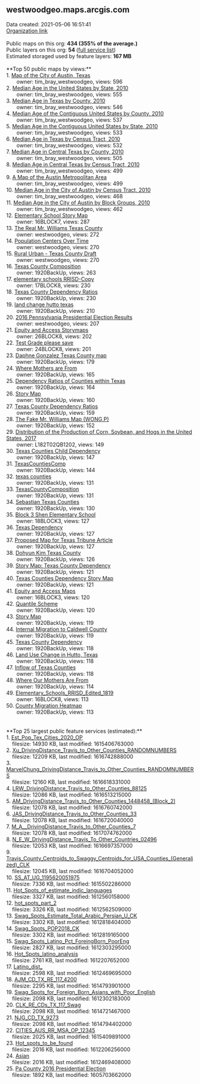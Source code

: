 <h2>westwoodgeo.maps.arcgis.com</h2> Data created: 2021-05-06 16:51:41 <br /><a target='new' href='https://westwoodgeo.maps.arcgis.com'>Organization link</a><br /><br />Public maps on this org: <b>434 (355% of the average.)</b><br />Public layers on this org: <b>54 </b>(<a target='new' href='https://services.arcgis.com/rTk51mBMnuiVtSEI/ArcGIS/rest/services'>full service list</a>)<br />Estimated storaged used by feature layers: <b>167 MB</b><br /><br />**Top 50 public maps by views:**<br />  1. <a target='new' href='https://www.arcgis.com/home/item.html?id=e97735ff45814a079ab5bfb699808392'>Map of the City of Austin, Texas</a> <br />  &nbsp;&nbsp;&nbsp;&nbsp; &nbsp;&nbsp;owner: tim_bray_westwoodgeo, views: 596<br />  2. <a target='new' href='https://www.arcgis.com/home/item.html?id=15bfe951e13b478c9ad64b42f12a5897'>Median Age in the United States by State, 2010</a> <br />  &nbsp;&nbsp;&nbsp;&nbsp; &nbsp;&nbsp;owner: tim_bray_westwoodgeo, views: 555<br />  3. <a target='new' href='https://www.arcgis.com/home/item.html?id=87975f74dab64ec69cfd2cd00638230a'>Median Age in Texas by County, 2010</a> <br />  &nbsp;&nbsp;&nbsp;&nbsp; &nbsp;&nbsp;owner: tim_bray_westwoodgeo, views: 546<br />  4. <a target='new' href='https://www.arcgis.com/home/item.html?id=99d69a9a8cc643e98fc03694eeb64fcc'>Median Age of the Contiguous United States by County, 2010</a> <br />  &nbsp;&nbsp;&nbsp;&nbsp; &nbsp;&nbsp;owner: tim_bray_westwoodgeo, views: 537<br />  5. <a target='new' href='https://www.arcgis.com/home/item.html?id=59c9aa1ab8494aae8b02267d9acea226'>Median Age in the Contiguous United States by State, 2010</a> <br />  &nbsp;&nbsp;&nbsp;&nbsp; &nbsp;&nbsp;owner: tim_bray_westwoodgeo, views: 533<br />  6. <a target='new' href='https://www.arcgis.com/home/item.html?id=af61758efe0b49138243a545551e933b'>Median Age in Texas by Census Tract, 2010</a> <br />  &nbsp;&nbsp;&nbsp;&nbsp; &nbsp;&nbsp;owner: tim_bray_westwoodgeo, views: 532<br />  7. <a target='new' href='https://www.arcgis.com/home/item.html?id=301f308037ce44649426d581fa4abbe0'>Median Age in Central Texas by County, 2010</a> <br />  &nbsp;&nbsp;&nbsp;&nbsp; &nbsp;&nbsp;owner: tim_bray_westwoodgeo, views: 505<br />  8. <a target='new' href='https://www.arcgis.com/home/item.html?id=f0babdf227e048c6a9f72fda8f6cbe6c'>Median Age in Central Texas by Census Tract, 2010</a> <br />  &nbsp;&nbsp;&nbsp;&nbsp; &nbsp;&nbsp;owner: tim_bray_westwoodgeo, views: 499<br />  9. <a target='new' href='https://www.arcgis.com/home/item.html?id=df7a583b02764f1b828f0ed99e68959c'>A Map of the Austin Metropolitan Area</a> <br />  &nbsp;&nbsp;&nbsp;&nbsp; &nbsp;&nbsp;owner: tim_bray_westwoodgeo, views: 499<br />  10. <a target='new' href='https://www.arcgis.com/home/item.html?id=358311786ac44ade883040928881f8e9'>Median Age in the City of Austin by Census Tract, 2010</a> <br />  &nbsp;&nbsp;&nbsp;&nbsp; &nbsp;&nbsp;owner: tim_bray_westwoodgeo, views: 468<br />  11. <a target='new' href='https://www.arcgis.com/home/item.html?id=3ddb9d79e3e74344805b9420d312c5db'>Median Age in the City of Austin by Block Groups, 2010</a> <br />  &nbsp;&nbsp;&nbsp;&nbsp; &nbsp;&nbsp;owner: tim_bray_westwoodgeo, views: 462<br />  12. <a target='new' href='https://www.arcgis.com/home/item.html?id=c8f7ac08c3c04b56bbe3e7f43f08add9'>Elementary School Story Map</a> <br />  &nbsp;&nbsp;&nbsp;&nbsp; &nbsp;&nbsp;owner: 16BLOCK7, views: 287<br />  13. <a target='new' href='https://www.arcgis.com/home/item.html?id=ac55becd2e96414bbb1ef1837480b42f'>The Real Mr. Williams Texas County</a> <br />  &nbsp;&nbsp;&nbsp;&nbsp; &nbsp;&nbsp;owner: westwoodgeo, views: 272<br />  14. <a target='new' href='https://www.arcgis.com/home/item.html?id=18dcd7c54dd84feca0bd7f7c7097c193'>Population Centers Over Time</a> <br />  &nbsp;&nbsp;&nbsp;&nbsp; &nbsp;&nbsp;owner: westwoodgeo, views: 270<br />  15. <a target='new' href='https://www.arcgis.com/home/item.html?id=27da336a769b44d288e2d3d11c105642'>Rural Urban - Texas County Draft</a> <br />  &nbsp;&nbsp;&nbsp;&nbsp; &nbsp;&nbsp;owner: westwoodgeo, views: 270<br />  16. <a target='new' href='https://www.arcgis.com/home/item.html?id=63db42d3fd2f4b6e8e220f19157fb510'>Texas County Composition</a> <br />  &nbsp;&nbsp;&nbsp;&nbsp; &nbsp;&nbsp;owner: 1920BackUp, views: 263<br />  17. <a target='new' href='https://www.arcgis.com/home/item.html?id=22a8539ff53446cf9981a87696288d7b'>elementary schools RRISD-Copy</a> <br />  &nbsp;&nbsp;&nbsp;&nbsp; &nbsp;&nbsp;owner: 17BLOCK8, views: 230<br />  18. <a target='new' href='https://www.arcgis.com/home/item.html?id=71bb1cfe083b4345b0d6fa0ee5816e72'>Texas County Dependency Ratios</a> <br />  &nbsp;&nbsp;&nbsp;&nbsp; &nbsp;&nbsp;owner: 1920BackUp, views: 230<br />  19. <a target='new' href='https://www.arcgis.com/home/item.html?id=50ac179580674aa89c6cac9a2c34f03d'>land change hutto texas</a> <br />  &nbsp;&nbsp;&nbsp;&nbsp; &nbsp;&nbsp;owner: 1920BackUp, views: 210<br />  20. <a target='new' href='https://www.arcgis.com/home/item.html?id=ee4c88e570f4458996ce94d009db8857'>2016 Pennsylvania Presidential Election Results</a> <br />  &nbsp;&nbsp;&nbsp;&nbsp; &nbsp;&nbsp;owner: westwoodgeo, views: 207<br />  21. <a target='new' href='https://www.arcgis.com/home/item.html?id=d367d0729c044297875f9b0ae4cd8167'>Equity and Access Storymaps</a> <br />  &nbsp;&nbsp;&nbsp;&nbsp; &nbsp;&nbsp;owner: 26BLOCK8, views: 202<br />  22. <a target='new' href='https://www.arcgis.com/home/item.html?id=a68fe1cbbae943beb7d80f391b8ebcb0'>Test Grade please save</a> <br />  &nbsp;&nbsp;&nbsp;&nbsp; &nbsp;&nbsp;owner: 24BLOCK8, views: 201<br />  23. <a target='new' href='https://www.arcgis.com/home/item.html?id=6649865c90114d20a2bf9771fe300ba1'>Daphne Gonzalez Texas County map</a> <br />  &nbsp;&nbsp;&nbsp;&nbsp; &nbsp;&nbsp;owner: 1920BackUp, views: 179<br />  24. <a target='new' href='https://www.arcgis.com/home/item.html?id=82f8227428de439681c7f672db3f39c3'>Where Mothers are From</a> <br />  &nbsp;&nbsp;&nbsp;&nbsp; &nbsp;&nbsp;owner: 1920BackUp, views: 165<br />  25. <a target='new' href='https://www.arcgis.com/home/item.html?id=d641c803d785470d95ac6fe2fcb318f2'>Dependency Ratios of Counties within Texas</a> <br />  &nbsp;&nbsp;&nbsp;&nbsp; &nbsp;&nbsp;owner: 1920BackUp, views: 164<br />  26. <a target='new' href='https://www.arcgis.com/home/item.html?id=c64eb1ba6553493eaad8c39ba468a4d8'>Story Map</a> <br />  &nbsp;&nbsp;&nbsp;&nbsp; &nbsp;&nbsp;owner: 1920BackUp, views: 160<br />  27. <a target='new' href='https://www.arcgis.com/home/item.html?id=0ce2c687028842e280e07dbf4dfcf269'>Texas County Dependency Ratios</a> <br />  &nbsp;&nbsp;&nbsp;&nbsp; &nbsp;&nbsp;owner: 1920BackUp, views: 159<br />  28. <a target='new' href='https://www.arcgis.com/home/item.html?id=318b4591ead3428dbb6e2b000b8d55fc'>The Fake Mr. Williams Map (WONG,P)</a> <br />  &nbsp;&nbsp;&nbsp;&nbsp; &nbsp;&nbsp;owner: 1920BackUp, views: 152<br />  29. <a target='new' href='https://www.arcgis.com/home/item.html?id=b224ba315784422e9abd9d5cafaf8fcd'>Distribution of the Production of Corn, Soybean, and Hogs in the United States, 2017</a> <br />  &nbsp;&nbsp;&nbsp;&nbsp; &nbsp;&nbsp;owner: L182T02QB1202, views: 149<br />  30. <a target='new' href='https://www.arcgis.com/home/item.html?id=f92209464eb94fb1a218b9dc83cb934c'>Texas Counties Child Dependency</a> <br />  &nbsp;&nbsp;&nbsp;&nbsp; &nbsp;&nbsp;owner: 1920BackUp, views: 147<br />  31. <a target='new' href='https://www.arcgis.com/home/item.html?id=6095df11ad2b48f999ab74a1260e2c0b'>TexasCountiesComp</a> <br />  &nbsp;&nbsp;&nbsp;&nbsp; &nbsp;&nbsp;owner: 1920BackUp, views: 144<br />  32. <a target='new' href='https://www.arcgis.com/home/item.html?id=5ece5719ffc84b9dbe66e516879fbf6e'>texas counties</a> <br />  &nbsp;&nbsp;&nbsp;&nbsp; &nbsp;&nbsp;owner: 1920BackUp, views: 131<br />  33. <a target='new' href='https://www.arcgis.com/home/item.html?id=309034d015f64688bf3e563c4e624043'>TexasCountyComposition</a> <br />  &nbsp;&nbsp;&nbsp;&nbsp; &nbsp;&nbsp;owner: 1920BackUp, views: 131<br />  34. <a target='new' href='https://www.arcgis.com/home/item.html?id=93a0a7252dd34e80badeb1120ffc1086'>Sebastian Texas Counties</a> <br />  &nbsp;&nbsp;&nbsp;&nbsp; &nbsp;&nbsp;owner: 1920BackUp, views: 130<br />  35. <a target='new' href='https://www.arcgis.com/home/item.html?id=1a0c9e3fb922491b9267185d6b76eefb'>Block 3 Shen Elementary School</a> <br />  &nbsp;&nbsp;&nbsp;&nbsp; &nbsp;&nbsp;owner: 18BLOCK3, views: 127<br />  36. <a target='new' href='https://www.arcgis.com/home/item.html?id=26abe8d0ef2949bbae17a49c8592062b'>Texas Dependency</a> <br />  &nbsp;&nbsp;&nbsp;&nbsp; &nbsp;&nbsp;owner: 1920BackUp, views: 127<br />  37. <a target='new' href='https://www.arcgis.com/home/item.html?id=70920c980a21405a98b249f8a68d3017'>Proposed Map for Texas Tribune Article</a> <br />  &nbsp;&nbsp;&nbsp;&nbsp; &nbsp;&nbsp;owner: 1920BackUp, views: 127<br />  38. <a target='new' href='https://www.arcgis.com/home/item.html?id=807cccf1305247d782452b531b84af73'>Dohyun Kim Texas County</a> <br />  &nbsp;&nbsp;&nbsp;&nbsp; &nbsp;&nbsp;owner: 1920BackUp, views: 126<br />  39. <a target='new' href='https://www.arcgis.com/home/item.html?id=7c25b418221e4109abc9876100df995c'>Story Map: Texas County Dependency</a> <br />  &nbsp;&nbsp;&nbsp;&nbsp; &nbsp;&nbsp;owner: 1920BackUp, views: 121<br />  40. <a target='new' href='https://www.arcgis.com/home/item.html?id=dcc8f9d493ee456ea05a2e3fa82e333c'>Texas Counties Dependency Story Map</a> <br />  &nbsp;&nbsp;&nbsp;&nbsp; &nbsp;&nbsp;owner: 1920BackUp, views: 121<br />  41. <a target='new' href='https://www.arcgis.com/home/item.html?id=e8bd471703364284b92a9c1dcbd814ad'>Equity and Access Maps</a> <br />  &nbsp;&nbsp;&nbsp;&nbsp; &nbsp;&nbsp;owner: 16BLOCK3, views: 120<br />  42. <a target='new' href='https://www.arcgis.com/home/item.html?id=3130f8971fd146ab820f69b17c250242'>Quantile Scheme</a> <br />  &nbsp;&nbsp;&nbsp;&nbsp; &nbsp;&nbsp;owner: 1920BackUp, views: 120<br />  43. <a target='new' href='https://www.arcgis.com/home/item.html?id=6483e2ea18d4432b8528a2d1488eeaf9'>Story Map</a> <br />  &nbsp;&nbsp;&nbsp;&nbsp; &nbsp;&nbsp;owner: 1920BackUp, views: 119<br />  44. <a target='new' href='https://www.arcgis.com/home/item.html?id=59dc6d78853c4b0bbec754ae61b03b90'>Internal Migration to Caldwell County</a> <br />  &nbsp;&nbsp;&nbsp;&nbsp; &nbsp;&nbsp;owner: 1920BackUp, views: 119<br />  45. <a target='new' href='https://www.arcgis.com/home/item.html?id=a203a58b3bef4c09b71f0317a3577538'>Texas County Dependency</a> <br />  &nbsp;&nbsp;&nbsp;&nbsp; &nbsp;&nbsp;owner: 1920BackUp, views: 118<br />  46. <a target='new' href='https://www.arcgis.com/home/item.html?id=9baac4a5ea4c4be5b58ec4daeaf0969c'>Land Use Change in Hutto, Texas</a> <br />  &nbsp;&nbsp;&nbsp;&nbsp; &nbsp;&nbsp;owner: 1920BackUp, views: 118<br />  47. <a target='new' href='https://www.arcgis.com/home/item.html?id=2603727165b947b69edd769a93f8ceab'>Inflow of Texas Counties</a> <br />  &nbsp;&nbsp;&nbsp;&nbsp; &nbsp;&nbsp;owner: 1920BackUp, views: 118<br />  48. <a target='new' href='https://www.arcgis.com/home/item.html?id=6cefb37b50864721844228e4a2d3cc84'>Where Our Mothers Are From</a> <br />  &nbsp;&nbsp;&nbsp;&nbsp; &nbsp;&nbsp;owner: 1920BackUp, views: 114<br />  49. <a target='new' href='https://www.arcgis.com/home/item.html?id=1cf7fd3a4ffa403bb9af6448e5932eee'>Elementary_Schools_RRISD_Edited_1819</a> <br />  &nbsp;&nbsp;&nbsp;&nbsp; &nbsp;&nbsp;owner: 16BLOCK8, views: 113<br />  50. <a target='new' href='https://www.arcgis.com/home/item.html?id=7e8bbff4d946457cbb0e0107c6caee7d'>County Migration Heatmap</a> <br />  &nbsp;&nbsp;&nbsp;&nbsp; &nbsp;&nbsp;owner: 1920BackUp, views: 113<br /><br /><br />**Top 25 largest public feature services (estimated):**<br /> 1. <a target='new' href='https://www.arcgis.com/home/item.html?id=bc1011751b824148bc47fe13b6f0cd22'>Est_Pop_Tex_Cities_2020_OP</a><br /> &nbsp;&nbsp;&nbsp;&nbsp;filesize: 14930 KB, last modified: 1615406763000<br /> 2. <a target='new' href='https://www.arcgis.com/home/item.html?id=b2353bc275b04b4ba310c2c884957cd6'>Xu_DrivingDistance_Travis_to_Other_Counties_RANDOMNUMBERS</a><br /> &nbsp;&nbsp;&nbsp;&nbsp;filesize: 12209 KB, last modified: 1616742888000<br /> 3. <a target='new' href='https://www.arcgis.com/home/item.html?id=ce30e7b780bf435fbdbd425f76eb44b2'>MarvelChung_DrivingDistance_Travis_to_Other_Counties_RANDOMNUMBERS</a><br /> &nbsp;&nbsp;&nbsp;&nbsp;filesize: 12160 KB, last modified: 1616618331000<br /> 4. <a target='new' href='https://www.arcgis.com/home/item.html?id=d01883d36fe64f1493e2cae3f49c954a'>LRW_DrivingDistance_Travis_to_Other_Counties_88125</a><br /> &nbsp;&nbsp;&nbsp;&nbsp;filesize: 12086 KB, last modified: 1616513215000<br /> 5. <a target='new' href='https://www.arcgis.com/home/item.html?id=68471880555e4497a5ff8a99c192e4f7'>AM_DrivingDistance_Travis_to_Other_Counties_1448458_(Block_2)</a><br /> &nbsp;&nbsp;&nbsp;&nbsp;filesize: 12078 KB, last modified: 1616760742000<br /> 6. <a target='new' href='https://www.arcgis.com/home/item.html?id=8635e5acd59348dca383c6ad8aadf761'>JAS_DrivingDistance_Travis_to_Other_Counties_33</a><br /> &nbsp;&nbsp;&nbsp;&nbsp;filesize: 12078 KB, last modified: 1616720040000<br /> 7. <a target='new' href='https://www.arcgis.com/home/item.html?id=8327950543364f2c9a2447b8e2c14e43'>M_A__DrivingDistance_Travis_to_Other_Counties_7</a><br /> &nbsp;&nbsp;&nbsp;&nbsp;filesize: 12078 KB, last modified: 1617074762000<br /> 8. <a target='new' href='https://www.arcgis.com/home/item.html?id=08c7fe4f96974173b49661e2bb4ee342'>N_E_W_DrivingDistance_Travis_To_Other_Countries_02496</a><br /> &nbsp;&nbsp;&nbsp;&nbsp;filesize: 12053 KB, last modified: 1616697357000<br /> 9. <a target='new' href='https://www.arcgis.com/home/item.html?id=88c60289b0644b2fa2815de3fbd3bea9'>Travis_County_Centroids_to_Swaggy_Centroids_for_USA_Counties_(Generalized)_CLK</a><br /> &nbsp;&nbsp;&nbsp;&nbsp;filesize: 12045 KB, last modified: 1616704052000<br /> 10. <a target='new' href='https://www.arcgis.com/home/item.html?id=3591726a3c9d4eb786408bf46a8f72f7'>SS_AT_UG_1195620051975</a><br /> &nbsp;&nbsp;&nbsp;&nbsp;filesize: 7336 KB, last modified: 1615502286000<br /> 11. <a target='new' href='https://www.arcgis.com/home/item.html?id=6a49df31aaac40ae84663f5b87cd689d'>Hot_Spots_of_estimate_indic_languages</a><br /> &nbsp;&nbsp;&nbsp;&nbsp;filesize: 3327 KB, last modified: 1612560158000<br /> 12. <a target='new' href='https://www.arcgis.com/home/item.html?id=385e1c70f68243aa83e83d84dc0258cd'>hot_spots_part_2</a><br /> &nbsp;&nbsp;&nbsp;&nbsp;filesize: 3326 KB, last modified: 1612562509000<br /> 13. <a target='new' href='https://www.arcgis.com/home/item.html?id=a558e3087c6e49bea82528c7aece7cd7'>Swag_Spots_Estimate_Total_Arabic_Persian_U_CK</a><br /> &nbsp;&nbsp;&nbsp;&nbsp;filesize: 3302 KB, last modified: 1612818404000<br /> 14. <a target='new' href='https://www.arcgis.com/home/item.html?id=6e505d89613f4c02b06459f18734fa5c'>Swag_Spots_POP2018_CK</a><br /> &nbsp;&nbsp;&nbsp;&nbsp;filesize: 3302 KB, last modified: 1612819165000<br /> 15. <a target='new' href='https://www.arcgis.com/home/item.html?id=21dee37fd661421baf6f875c0294abd9'>Swag_Spots_Latino_Pct_ForeingBorn_PoorEng</a><br /> &nbsp;&nbsp;&nbsp;&nbsp;filesize: 2827 KB, last modified: 1612303295000<br /> 16. <a target='new' href='https://www.arcgis.com/home/item.html?id=6f21baeb259b40839985a09f0626fc52'>Hot_Spots_latino_analysis</a><br /> &nbsp;&nbsp;&nbsp;&nbsp;filesize: 2761 KB, last modified: 1612207652000<br /> 17. <a target='new' href='https://www.arcgis.com/home/item.html?id=664fbda4b5124a2d9acc57589cd9318b'>Latino_dist_</a><br /> &nbsp;&nbsp;&nbsp;&nbsp;filesize: 2598 KB, last modified: 1612469695000<br /> 18. <a target='new' href='https://www.arcgis.com/home/item.html?id=0d02540b5328488fa1c0def9807dbad6'>AJM_CD_TX_RE_117_4200</a><br /> &nbsp;&nbsp;&nbsp;&nbsp;filesize: 2295 KB, last modified: 1614793901000<br /> 19. <a target='new' href='https://www.arcgis.com/home/item.html?id=a75fbe0872374c129293ca652630b174'>Swag_Spots_for_Foreign_Born_Asians_with_Poor_English</a><br /> &nbsp;&nbsp;&nbsp;&nbsp;filesize: 2098 KB, last modified: 1612302183000<br /> 20. <a target='new' href='https://www.arcgis.com/home/item.html?id=7aa2502ce5b4442790b2489de5779df9'>CLK_RE_CDs_TX_117_Swag</a><br /> &nbsp;&nbsp;&nbsp;&nbsp;filesize: 2098 KB, last modified: 1614721467000<br /> 21. <a target='new' href='https://www.arcgis.com/home/item.html?id=ae7bf9a5c24b47e39b8d794192671a87'>NJG_CD_TX_9273</a><br /> &nbsp;&nbsp;&nbsp;&nbsp;filesize: 2098 KB, last modified: 1614794402000<br /> 22. <a target='new' href='https://www.arcgis.com/home/item.html?id=ec5e781a8ae344ee9d771c487df9bc59'>CITIES_AUS_RR_MSA_OP_12345</a><br /> &nbsp;&nbsp;&nbsp;&nbsp;filesize: 2025 KB, last modified: 1615409891000<br /> 23. <a target='new' href='https://www.arcgis.com/home/item.html?id=96f4cccbbf1340a980bf865cb223328e'>Hot_spots_to_be_found</a><br /> &nbsp;&nbsp;&nbsp;&nbsp;filesize: 2016 KB, last modified: 1612206256000<br /> 24. <a target='new' href='https://www.arcgis.com/home/item.html?id=784144f5b53848ffb5730c8f49a923c1'>Asian</a><br /> &nbsp;&nbsp;&nbsp;&nbsp;filesize: 2016 KB, last modified: 1612469408000<br /> 25. <a target='new' href='https://www.arcgis.com/home/item.html?id=2101a829f9804332a66902c4026f21ad'>Pa County 2016 Presidential Election</a><br /> &nbsp;&nbsp;&nbsp;&nbsp;filesize: 1892 KB, last modified: 1605703662000<br />